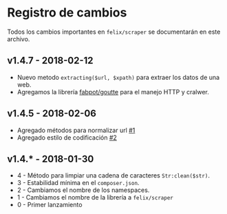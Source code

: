 # Registro de cambios

Todos los cambios importantes en `felix/scraper` se documentarán en este archivo.

## v1.4.7 - 2018-02-12
- Nuevo metodo `extracting($url, $xpath)` para extraer los datos de una web.
- Agregamos la librería [fabpot/goutte](https://github.com/FriendsOfPHP/Goutte) para el manejo HTTP y cralwer.

## v1.4.5 - 2018-02-06
- Agregado métodos para normalizar url [#1](https://github.com/soyFelixBarros/Scraper/issues/1)
- Agregado estilo de codificación [#2](https://github.com/soyFelixBarros/Scraper/issues/2)

## v1.4.* - 2018-01-30
- 4 - Método para limpiar una cadena de caracteres `Str:clean($str)`.
- 3 - Estabilidad mínima en el `composer.json`.
- 2 - Cambiamos el nombre de los namespaces.
- 1 - Cambiamos el nombre de la  librería a `felix/scraper`
- 0 - Primer lanzamiento